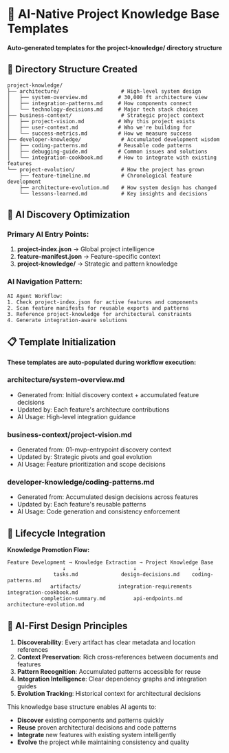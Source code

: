 # 🧠 AI-Native Project Knowledge Base Templates

**Auto-generated templates for the project-knowledge/ directory structure**

## 📁 Directory Structure Created

```
project-knowledge/
├── architecture/                    # High-level system design
│   ├── system-overview.md          # 30,000 ft architecture view
│   ├── integration-patterns.md     # How components connect
│   └── technology-decisions.md     # Major tech stack choices
├── business-context/                # Strategic project context
│   ├── project-vision.md           # Why this project exists
│   ├── user-context.md             # Who we're building for
│   └── success-metrics.md          # How we measure success
├── developer-knowledge/             # Accumulated development wisdom
│   ├── coding-patterns.md          # Reusable code patterns
│   ├── debugging-guide.md          # Common issues and solutions
│   └── integration-cookbook.md     # How to integrate with existing features
└── project-evolution/               # How the project has grown
    ├── feature-timeline.md          # Chronological feature development
    ├── architecture-evolution.md    # How system design has changed
    └── lessons-learned.md           # Key insights and decisions
```

## 🎯 AI Discovery Optimization

### **Primary AI Entry Points:**
1. **project-index.json** → Global project intelligence
2. **feature-manifest.json** → Feature-specific context
3. **project-knowledge/** → Strategic and pattern knowledge

### **AI Navigation Pattern:**
```
AI Agent Workflow:
1. Check project-index.json for active features and components
2. Scan feature manifests for reusable exports and patterns
3. Reference project-knowledge for architectural constraints
4. Generate integration-aware solutions
```

## 📋 Template Initialization

**These templates are auto-populated during workflow execution:**

### **architecture/system-overview.md**
- Generated from: Initial discovery context + accumulated feature decisions
- Updated by: Each feature's architecture contributions
- AI Usage: High-level integration guidance

### **business-context/project-vision.md**
- Generated from: 01-mvp-entrypoint discovery context
- Updated by: Strategic pivots and goal evolution
- AI Usage: Feature prioritization and scope decisions

### **developer-knowledge/coding-patterns.md**
- Generated from: Accumulated design decisions across features
- Updated by: Each feature's reusable patterns
- AI Usage: Code generation and consistency enforcement

## 🔄 Lifecycle Integration

**Knowledge Promotion Flow:**
```
Feature Development → Knowledge Extraction → Project Knowledge Base
                  ↓                      ↓                    ↓
               tasks.md              design-decisions.md    coding-patterns.md
              artifacts/            integration-requirements  integration-cookbook.md
           completion-summary.md         api-endpoints.md    architecture-evolution.md
```

## 🚀 AI-First Design Principles

1. **Discoverability**: Every artifact has clear metadata and location references
2. **Context Preservation**: Rich cross-references between documents and features  
3. **Pattern Recognition**: Accumulated patterns accessible for reuse
4. **Integration Intelligence**: Clear dependency graphs and integration guides
5. **Evolution Tracking**: Historical context for architectural decisions

This knowledge base structure enables AI agents to:
- **Discover** existing components and patterns quickly
- **Reuse** proven architectural decisions and code patterns
- **Integrate** new features with existing system intelligently
- **Evolve** the project while maintaining consistency and quality
